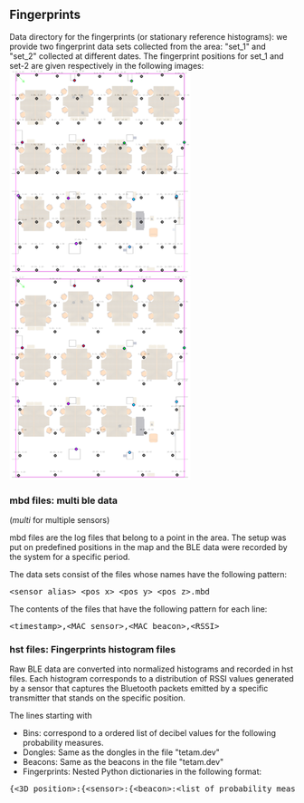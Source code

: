 ## Fingerprints

Data directory for the fingerprints (or stationary reference histograms): we provide two fingerprint data sets collected from the area: "set_1" and "set_2" collected at different dates. The fingerprint positions for set_1 and set-2 are given respectively in the following images:
![Fingerprint positions for set_1](./hst_set_1.png "Fingerprint positions for set_1")
![Fingerprint positions for set_2](./hst_set_2.png "Fingerprint positions for set_2")


### mbd files: multi ble data 
(_multi_ for multiple sensors)

mbd files are the log files that belong to a point in the area. The setup was put on predefined positions in the map and the BLE data were recorded by the system for a specific period.

The data sets consist of the files whose names have the following pattern:
<pre>&lt;sensor_alias&gt;_&lt;pos_x&gt;_&lt;pos_y&gt;_&lt;pos_z&gt;.mbd</pre>

The contents of the files that have the following pattern for each line:
<pre>&lt;timestamp&gt;,&lt;MAC sensor&gt;,&lt;MAC beacon&gt;,&lt;RSSI&gt;</pre>

### hst files: Fingerprints histogram files

Raw BLE data are converted into normalized histograms and recorded in hst files. Each histogram corresponds to a distribution of RSSI values generated by a sensor that captures the Bluetooth packets emitted by a specific transmitter that stands on the specific position.

The lines starting with
- Bins: correspond to a ordered list of decibel values for the following probability measures.
- Dongles: Same as the dongles in the file "tetam.dev"
- Beacons: Same as the beacons in the file "tetam.dev"
- Fingerprints: Nested Python dictionaries in the following format:
<pre>{&lt;3D position&gt;:{&lt;sensor&gt;:{&lt;beacon&gt;:&lt;list of probability measures&gt;,},},}</pre>
